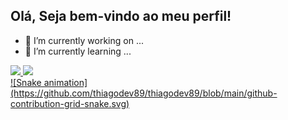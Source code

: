 ## Olá, Seja bem-vindo ao meu perfil!

- 🔭 I’m currently working on ...
- 🌱 I’m currently learning ...

<div>
  <a href="https://github.com/thiagodev89">
  <img height="150em" src="https://github-readme-stats.vercel.app/api?username=thiagodev89&show_icons=true&theme=blueberry&include_all_commits=true&count_private=true"/>
  <img height="130em" src="https://github-readme-stats.vercel.app/api/top-langs/?username=thiagodev89&layout=compact&langs_count=7&theme=blueberry"/>
</div>
<div>
  ![Snake animation](https://github.com/thiagodev89/thiagodev89/blob/main/github-contribution-grid-snake.svg)
</div>

